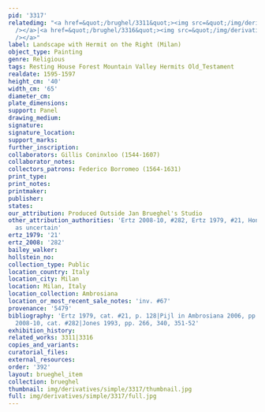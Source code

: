 ```yaml
---
pid: '3317'
relatedimg: "<a href=&quot;/brughel/3311&quot;><img src=&quot;/img/derivatives/simple/3311/thumbnail.jpg&quot;
  /></a>|<a href=&quot;/brughel/3316&quot;><img src=&quot;/img/derivatives/simple/3316/thumbnail.jpg&quot;
  /></a>"
label: Landscape with Hermit on the Right (Milan)
object_type: Painting
genre: Religious
tags: Resting House Forest Mountain Valley Hermits Old_Testament
realdate: 1595-1597
height_cm: '40'
width_cm: '65'
diameter_cm: 
plate_dimensions: 
support: Panel
drawing_medium: 
signature: 
signature_location: 
support_marks: 
further_inscription: 
collaborators: Gillis Coninxloo (1544-1607)
collaborator_notes: 
collectors_patrons: Federico Borromeo (1564-1631)
print_type: 
print_notes: 
printmaker: 
publisher: 
states: 
our_attribution: Produced Outside Jan Brueghel's Studio
other_attribution_authorities: 'Ertz 2008-10, #282, Ertz 1979, #21, Honig database
  as uncertain'
ertz_1979: '21'
ertz_2008: '282'
bailey_walker: 
hollstein_no: 
collection_type: Public
location_country: Italy
location_city: Milan
location: Milan, Italy
location_collection: Ambrosiana
location_or_most_recent_sale_notes: 'inv. #67'
provenance: '5479'
bibliography: 'Ertz 1979, cat. #21, p. 128|Pijl in Ambrosiana 2006, pp. 125-126.|Ertz
  2008-10, cat. #282|Jones 1993, pp. 266, 340, 351-52'
exhibition_history: 
related_works: 3311|3316
copies_and_variants: 
curatorial_files: 
external_resources: 
order: '392'
layout: brueghel_item
collection: brueghel
thumbnail: img/derivatives/simple/3317/thumbnail.jpg
full: img/derivatives/simple/3317/full.jpg
---
```

